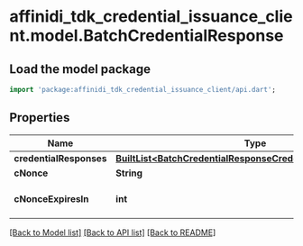 # affinidi_tdk_credential_issuance_client.model.BatchCredentialResponse

## Load the model package

```dart
import 'package:affinidi_tdk_credential_issuance_client/api.dart';
```

## Properties

| Name                    | Type                                                                                                                       | Description                | Notes      |
| ----------------------- | -------------------------------------------------------------------------------------------------------------------------- | -------------------------- | ---------- |
| **credentialResponses** | [**BuiltList&lt;BatchCredentialResponseCredentialResponsesInner&gt;**](BatchCredentialResponseCredentialResponsesInner.md) |                            |
| **cNonce**              | **String**                                                                                                                 |                            | [optional] |
| **cNonceExpiresIn**     | **int**                                                                                                                    | Expiration time in seconds | [optional] |

[[Back to Model list]](../README.md#documentation-for-models) [[Back to API list]](../README.md#documentation-for-api-endpoints) [[Back to README]](../README.md)
